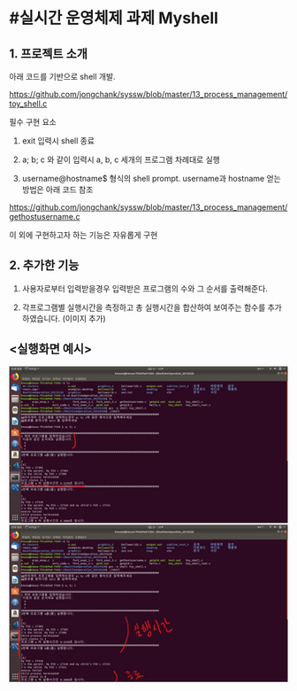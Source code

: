 #실시간 운영체제 과제 Myshell
=================

## 1. 프로젝트 소개

아래 코드를 기반으로 shell 개발.

https://github.com/jongchank/syssw/blob/master/13_process_management/toy_shell.c

필수 구현 요소

1. exit 입력시 shell 종료

2. a; b; c 와 같이 입력시 a, b, c 세개의 프로그램 차례대로 실행

3. username@hostname$ 형식의 shell prompt. username과 hostname 얻는 방법은 아래 코드 참조

https://github.com/jongchank/syssw/blob/master/13_process_management/gethostusername.c

이 외에 구현하고자 하는 기능은 자유롭게 구현



## 2. 추가한 기능 

1. 사용자로부터 입력받을경우 입력받은 프로그램의 수와 그 순서를 출력해준다.

2. 각프로그램별 실행시간을 측정하고 총 실행시간을 합산하여 보여주는 함수를 추가하였습니다. (이미지 추가)


## <실행화면 예시>
<img src =./pic/os_3.jpg>
<img src =./pic/os4.jpg>
